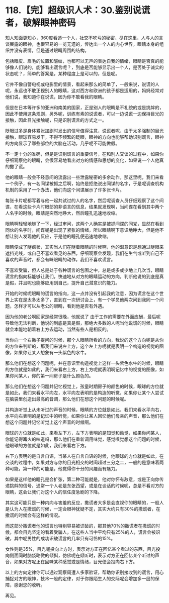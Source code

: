 # 118.【完】超级识人术：30.鉴别说谎者，破解眼神密码

知人知面更知心，360度看透一个人，社交不吃亏的秘密，尽在这里，人与人的言谈展露的眼神，也很容易的一览无遗的，传达出一个人的内心世界，眼睛本身的组织并没有表情，但是通过眼睛周围的结构。

包括眼皮、眉毛的位置和皱纹，也都可以无声的表达自我的情绪，眼睛是否真的能够像人们说的，能够看出谎言呢？，到底是否能够显示出一个人，是否处于诚实的状态呢？，简单的答案是，某种程度上是可以的，但是呢。

它并不像自警电视或电影里的情景，看起来那么的简单了，一般来说，说谎的人呢，永远也不敢正视别人的眼睛，这对西方和欧洲的孩子都是适用的，妈妈经常对他们说，我知道你在说谎，因为你不敢看我的眼睛。

但是在日本等许多的亚洲和南美的国家，正是别人的眼睛是不礼貌的或是挑衅的，因此不使用这条规则，另外呢，训练有素的说谎者，可以一边说谎一边保持目光的接触，因此目光接触呢，只是识别谎言的方式之一。

眨眼过多是身体紧张加剧时发出的信号值得注意，说谎者呢，由于太多强制的目光接触，眼球容易发干，不得不频繁的眨眼，眼神的方向也能够帮助识别谎言，眼神的方向显示了哪些部位的大脑在活动，几乎呢不可能做假。

不一定十分的准确，但是是识别谎言的重要信号，在和别人交谈的过程中，如果你仔细观察他的眼睛，会很容易地看出对方的情感和思想的变化，如果说一个人他真的撒了谎。

他的眼睛一般会不经意间的流露出一些泄露秘密的多余动作，那这里呢，我们来看一个例子，有一名间谍被抓之后啊，始终是拒绝说出同谋的名字，于是呢调查机构机制的采用了一个办法，他们向这个间谍展示了许多张卡片。

每张卡片呢都写着与他一起共试过的人的名字，然后呢调查人员仔细观察了这个间谍，在看这些卡片时眼部的非语言的信息，结果就发现啊，当间谍在看到其中两个人名字的时候，眼睛是突然地睁大，然后瞳孔迅速地收缩。

眼睛啊轻轻地瞇了一下，经过审问，这两个人确实是被抓间谍的同党，显然在看到同伙的名字时，间谍呢是出现了紧张的情绪，所以眼睛啊下意识地睁大，但是他不想让别人发现他的反应，于是他的瞳孔便迅速地收缩。

眼睛便成了瞇疯状，其实当人们在瞇着眼睛的时候啊，他的潜意识是想通过瞇眼来遮挡光线，或自己不喜欢看见的东西，仔细观察会发现，我们在生气或听到自己不喜欢的声音时，都会有眯眼睛的动作，我们不喜欢谎言。

不喜欢受骗，但人总是处于各种谎言的包围之中，总是或多或少地上几次当，眼睛谎言的指向标能够让我们，快速地从对方的眼睛运动的方向，判断他说的到底是真是假，并且呢也能够应用到自己，提升自己潜意识的能力。

开始的时候呢眼睛的谎言的指向，这一点并没有引起我的注意，因为谎言在这个世界上实在是太多太多了，直到在一次研讨会上，有一个学员他两次问到我同一个问题，怎样才可以从老公的眼睛，看到他是否有外遇。

因为他的老公啊回家是经常很晚，他就说了 由于工作的需要在外面应酬，最后呢导致他无法判断，他说的到底是真是假，那绝大多数的人呢当他说谎的时候，眼睛就会本能地朝着右上方去运动，当然有些人是相反的。

当你向一个右撇子提问的时候，那个人眼睛所看的方向，我说的这个方向呢是从你的方位来判断的，那我们来说左上方，这个左上方呢就是表明一个构造的视觉的图像，如果你让某人想象有一头紫色的水牛。

那么他们在想这个问题呢，并在意识里构造视觉上这样一头紫色水牛的时候，眼睛的方位就是如此的，我们来看右上方，右上方呢就表明啊记忆中的视觉的图像，如果你问某人，你的第一间房子是什么颜色的。

那么他们在想这个问题并记忆视觉上，孩童时期房子的颜色的时候，眼球的方位就是如此，我们来看水平向左，水平向左表明的是构造的听觉，如果你让某个人尝试在脑袋里创造出最高的音调，那么他们在想这个问题的时候呢。

并构造听觉上从未听过的声音的时候，眼睛的方位就是如此，我们来看水平向右，水平向右表明的是记忆中的听觉，如果你让某人回忆他们母亲的声音，那么他们在想这个问题并记忆听觉上这个声音的时候啊。

眼球的方位就是如此，来看左下方，左下方表明的是知觉和动觉，如果你问某人，你能记得篝火的味道吗，那么他们在重新调用味觉，感觉嗅觉想这个问题的时候，他眼球的方位就是如此，我们来看右下方。

右下方表明的是自言自语，当某人在自言自语的时候，他眼球的方位就是如此，在交谈的过程中，如果对方与你的目光相交的时间超过三分之二，一般的是意味着两种可能，第一种的可能是，他觉得你十分的风趣而有魅力。

如果是这样他的瞳孔是会扩张，第二种可能就是，他对你怀有敌意，或是正向你传递挑衅的信号，通常一个人老是东张西望，或是在谈话的时候呢，总是不看对方的眼睛，这会让我们对这个人的信任度急剧的下降。

其实这可能只是一种内向与害羞的反应，撒谎者大多是会直视你的眼睛的，一般人是认为人在撒谎的时候，一定会眼神犹疑不定，其实大约只有30%的撒谎者，在撒谎的时候会有这样的情况。

而这部分撒谎者他的谎言也特别容易被识破的，那其他70%的撒谎者在撒谎的时候，都会目光坚定的看着受骗人，在这些人当中平均只有25%的人，谎言会被识破，其中呢男性的成功识破谎言的几率只有可怜的15%。

女性则是35%，目光呢投向上方时，表示对方正在回忆某个看过的东西，目光投向侧面同时脑袋略微的倾斜，仿佛呢在倾听时，表示对方正在回忆某个听过的声音，如果对方呢正在回味某种感觉或是情绪，目光便会投向右下方。

以上的方向定律你可以通过观察周遭人多家验证，帮助你识别接收到的谎言，用心捕捉对方的眼神，技术一般的定律，对于你跟陌生人的交际呢会增加多一层的保障，感谢您的收听。

再见。